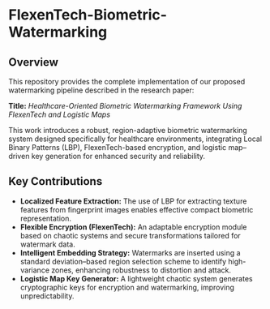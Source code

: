 # FlexenTech-Biometric-Watermarking

## Overview

This repository provides the complete implementation of our proposed watermarking pipeline described in the research paper:

**Title:** *Healthcare-Oriented Biometric Watermarking Framework Using FlexenTech and Logistic Maps*

This work introduces a robust, region-adaptive biometric watermarking system designed specifically for healthcare environments, integrating Local Binary Patterns (LBP), FlexenTech-based encryption, and logistic map–driven key generation for enhanced security and reliability.

## Key Contributions

- **Localized Feature Extraction:** The use of LBP for extracting texture features from fingerprint images enables effective compact biometric representation.
- **Flexible Encryption (FlexenTech):** An adaptable encryption module based on chaotic systems and secure transformations tailored for watermark data.
- **Intelligent Embedding Strategy:** Watermarks are inserted using a standard deviation–based region selection scheme to identify high-variance zones, enhancing robustness to distortion and attack.
- **Logistic Map Key Generator:** A lightweight chaotic system generates cryptographic keys for encryption and watermarking, improving unpredictability.




